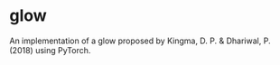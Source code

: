 # glow
An implementation of a glow proposed by Kingma, D. P. &amp; Dhariwal, P. (2018) using PyTorch.

